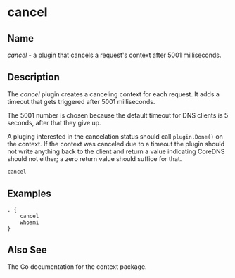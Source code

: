 # cancel

## Name

*cancel* - a plugin that cancels a request's context after 5001 milliseconds.

## Description

The *cancel* plugin creates a canceling context for each request. It adds a timeout that gets
triggered after 5001 milliseconds.

The 5001 number is chosen because the default timeout for DNS clients is 5 seconds, after that they
give up.

A pluging interested in the cancelation status should call `plugin.Done()` on the context. If the
context was canceled due to a timeout the plugin should not write anything back to the client and
return a value indicating CoreDNS should not either; a zero return value should suffice for that.

~~~ txt
cancel
~~~

## Examples

~~~ corefile
. {
    cancel
    whoami
}
~~~

## Also See

The Go documentation for the context package.
